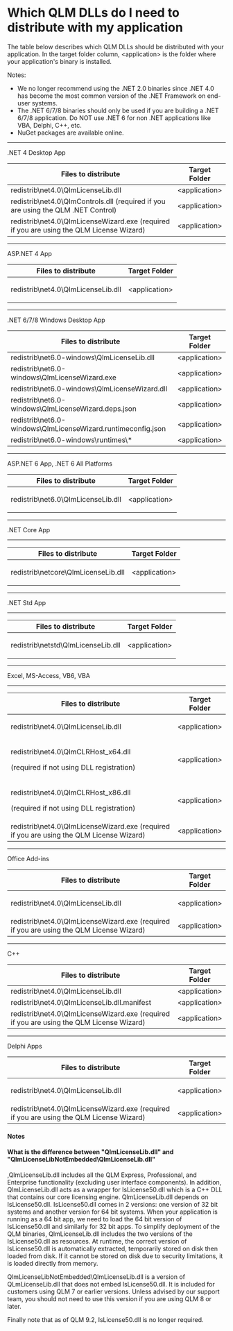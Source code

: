 # Which QLM DLLs do I need to distribute with my application

The table below describes which QLM DLLs should be distributed with your application. In the target folder column, \<application> is the folder where your application's binary is installed.

Notes:&#x20;

* We no longer recommend using the .NET 2.0 binaries since .NET 4.0 has become the most common version of the .NET Framework on end-user systems.
* The .NET 6/7/8 binaries should only be used if you are building a .NET 6/7/8 application. Do NOT use .NET 6 for non .NET applications like VBA, Delphi, C++, etc.
* NuGet packages are available online.

***

.NET 4 Desktop App

| Files to distribute                                                                      | Target Folder  |
| ---------------------------------------------------------------------------------------- | -------------- |
| redistrib\net4.0\QlmLicenseLib.dll                                                       | \<application> |
| redistrib\net4.0\QlmControls.dll (required if you are using the QLM .NET Control)        | \<application> |
| redistrib\net4.0\QlmLicenseWizard.exe (required if you are using the QLM License Wizard) | \<application> |

***

ASP.NET 4 App

| Files to distribute                | Target Folder                     |
| ---------------------------------- | --------------------------------- |
| redistrib\net4.0\QlmLicenseLib.dll | <p>&#x3C;application></p><p> </p> |

***

.NET 6/7/8 Windows Desktop App

| Files to distribute                                          | Target Folder  |
| ------------------------------------------------------------ | -------------- |
| redistrib\net6.0-windows\QlmLicenseLib.dll                   | \<application> |
| redistrib\net6.0-windows\QlmLicenseWizard.exe                | \<application> |
| redistrib\net6.0-windows\QlmLicenseWizard.dll                | \<application> |
| redistrib\net6.0-windows\QlmLicenseWizard.deps.json          | \<application> |
| redistrib\net6.0-windows\QlmLicenseWizard.runtimeconfig.json | \<application> |
| redistrib\net6.0-windows\runtimes\\\*                        | \<application> |

***

ASP.NET 6 App, .NET 6 All Platforms

| **Files to distribute**            | **Target Folder**                 |
| ---------------------------------- | --------------------------------- |
| redistrib\net6.0\QlmLicenseLib.dll | <p>&#x3C;application></p><p> </p> |

***

.NET Core App

***

| Files to distribute                 | Target Folder                     |
| ----------------------------------- | --------------------------------- |
| redistrib\netcore\QlmLicenseLib.dll | <p>&#x3C;application></p><p> </p> |

***

.NET Std App

***

| Files to distribute                | Target Folder                     |
| ---------------------------------- | --------------------------------- |
| redistrib\netstd\QlmLicenseLib.dll | <p>&#x3C;application></p><p> </p> |

***

Excel, MS-Access, VB6, VBA

***

| Files to distribute                                                                       | Target Folder                     |
| ----------------------------------------------------------------------------------------- | --------------------------------- |
| redistrib\net4.0\QlmLicenseLib.dll                                                        | <p>&#x3C;application></p><p> </p> |
| <p>redistrib\net4.0\QlmCLRHost_x64.dll</p><p>(required if not using DLL registration)</p> | \<application>                    |
| <p>redistrib\net4.0\QlmCLRHost_x86.dll</p><p>(required if not using DLL registration)</p> | \<application>                    |
| redistrib\net4.0\QlmLicenseWizard.exe (required if you are using the QLM License Wizard)  | \<application>                    |

***

Office Add-ins

| Files to distribute                                                                      | Target Folder                     |
| ---------------------------------------------------------------------------------------- | --------------------------------- |
| redistrib\net4.0\QlmLicenseLib.dll                                                       | <p>&#x3C;application></p><p> </p> |
| redistrib\net4.0\QlmLicenseWizard.exe (required if you are using the QLM License Wizard) | \<application>                    |

***

C++

| Files to distribute                                                                      | Target Folder  |
| ---------------------------------------------------------------------------------------- | -------------- |
| redistrib\net4.0\QlmLicenseLib.dll                                                       | \<application> |
| redistrib\net4.0\QlmLicenseLib.dll.manifest                                              | \<application> |
| redistrib\net4.0\QlmLicenseWizard.exe (required if you are using the QLM License Wizard) | \<application> |

***

Delphi Apps

| Files to distribute                                                                      | Target Folder                     |
| ---------------------------------------------------------------------------------------- | --------------------------------- |
| redistrib\net4.0\QlmLicenseLib.dll                                                       | <p>&#x3C;application></p><p> </p> |
| redistrib\net4.0\QlmLicenseWizard.exe (required if you are using the QLM License Wizard) | \<application>                    |

#### **Notes**

#### What is the difference between "QlmLicenseLib.dll" and "QlmLicenseLibNotEmbedded\QlmLicenseLib.dll"

,QlmLicenseLib.dll includes all the  QLM Express, Professional, and Enterprise functionality (excluding user interface components). In addition, QlmLicenseLib.dll acts as a wrapper for IsLicense50.dll which is a C++ DLL that contains our core licensing engine. QlmLicenseLib.dll depends on IsLicense50.dll. IsLicense50.dll comes in 2 versions: one version of 32 bit systems and another version for 64 bit systems. When your application is running as a 64 bit app, we need to load the 64 bit version of IsLicense50.dll and similarly for 32 bit apps. To simplify deployment of the QLM binaries, QlmLicenseLib.dll includes the two versions of the IsLicense50.dll as resources. At runtime, the correct version of IsLicense50.dll is automatically extracted, temporarily stored on disk then loaded from disk. If it cannot be stored on disk due to security limitations, it is loaded directly from memory.

QlmLicenseLibNotEmbedded\QlmLicenseLib.dll is a version of QLmLicenseLib.dll that does not embed IsLicense50.dll. It is included for customers using QLM 7 or earlier versions. Unless advised by our support team, you should not need to use this version if you are using QLM 8 or later.

Finally note that as of QLM 9.2, IsLicense50.dll is no longer required.
